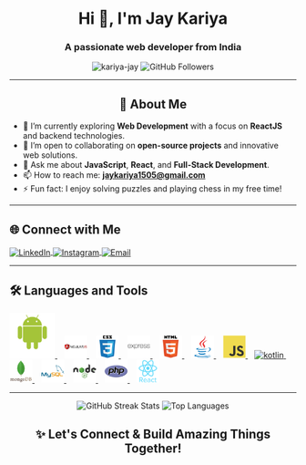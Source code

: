 <h1 align="center">Hi 👋, I'm Jay Kariya</h1>
<h3 align="center">A passionate web developer from India</h3>

<p align="center"> 
  <img src="https://komarev.com/ghpvc/?username=kariya-jay&label=Profile%20views&color=0e75b6&style=flat" alt="kariya-jay" />
  <img src="https://img.shields.io/github/followers/kariya-jay?label=Followers&style=social" alt="GitHub Followers" />
</p>

---

<h2 align="center">🚀 About Me</h2>

- 🌱 I’m currently exploring **Web Development** with a focus on **ReactJS** and backend technologies.
- 👯 I’m open to collaborating on **open-source projects** and innovative web solutions.
- 💬 Ask me about **JavaScript**, **React**, and **Full-Stack Development**.
- 📫 How to reach me: **jaykariya1505@gmail.com**
- ⚡ Fun fact: I enjoy solving puzzles and playing chess in my free time!

---

<h2 align="left">🌐 Connect with Me</h2>
<p align="left">
  <a href="https://linkedin.com/in/kariya-jay" target="_blank">
    <img align="center" src="https://raw.githubusercontent.com/rahuldkjain/github-profile-readme-generator/master/src/images/icons/Social/linked-in-alt.svg" alt="LinkedIn" height="30" width="40" />
  </a>
  <a href="https://instagram.com/jay_kariya_01" target="_blank">
    <img align="center" src="https://raw.githubusercontent.com/rahuldkjain/github-profile-readme-generator/master/src/images/icons/Social/instagram.svg" alt="Instagram" height="30" width="40" />
  </a>
  <a href="mailto: jaykariya1505@gmail.com" target="_blank">
    <img align="center" src="https://img.icons8.com/color/48/000000/gmail.png" alt="Email" height="30" width="40" />
  </a>
</p>

---

<h2 align="left">🛠️ Languages and Tools</h2>
<p align="left"> 
  <a href="https://developer.android.com" target="_blank" rel="noreferrer"> 
    <img src="https://raw.githubusercontent.com/devicons/devicon/master/icons/android/android-original-wordmark.svg" alt="android" width="80" height="80" value="Github"/>
  </a>
  &nbsp;&nbsp;
  <a href="https://angular.io" target="_blank" rel="noreferrer"> 
    <img src="https://raw.githubusercontent.com/devicons/devicon/master/icons/angularjs/angularjs-original-wordmark.svg" alt="angularjs" width="40" height="40"/>
  </a>
  &nbsp;&nbsp;
  <a href="https://www.w3schools.com/css/" target="_blank" rel="noreferrer"> 
    <img src="https://raw.githubusercontent.com/devicons/devicon/master/icons/css3/css3-original-wordmark.svg" alt="css3" width="40" height="40"/>
  </a>
  &nbsp;&nbsp;
  <a href="https://expressjs.com" target="_blank" rel="noreferrer"> 
    <img src="https://raw.githubusercontent.com/devicons/devicon/master/icons/express/express-original-wordmark.svg" alt="express" width="40" height="40"/>
  </a>
  &nbsp;&nbsp;
  <a href="https://www.w3.org/html/" target="_blank" rel="noreferrer"> 
    <img src="https://raw.githubusercontent.com/devicons/devicon/master/icons/html5/html5-original-wordmark.svg" alt="html5" width="40" height="40"/>
  </a>
  &nbsp;&nbsp;
  <a href="https://www.java.com" target="_blank" rel="noreferrer"> 
    <img src="https://raw.githubusercontent.com/devicons/devicon/master/icons/java/java-original.svg" alt="java" width="40" height="40"/>
  </a>
  &nbsp;&nbsp;
  <a href="https://developer.mozilla.org/en-US/docs/Web/JavaScript" target="_blank" rel="noreferrer"> 
    <img src="https://raw.githubusercontent.com/devicons/devicon/master/icons/javascript/javascript-original.svg" alt="javascript" width="40" height="40"/>
  </a>
  &nbsp;&nbsp;
  <a href="https://kotlinlang.org" target="_blank" rel="noreferrer"> 
    <img src="https://www.vectorlogo.zone/logos/kotlinlang/kotlinlang-icon.svg" alt="kotlin" width="40" height="40"/>
  </a>
  &nbsp;&nbsp;
  <a href="https://www.mongodb.com/" target="_blank" rel="noreferrer"> 
    <img src="https://raw.githubusercontent.com/devicons/devicon/master/icons/mongodb/mongodb-original-wordmark.svg" alt="mongodb" width="40" height="40"/>
  </a>
  &nbsp;&nbsp;
  <a href="https://www.mysql.com/" target="_blank" rel="noreferrer"> 
    <img src="https://raw.githubusercontent.com/devicons/devicon/master/icons/mysql/mysql-original-wordmark.svg" alt="mysql" width="40" height="40"/>
  </a>
  &nbsp;&nbsp;
  <a href="https://nodejs.org" target="_blank" rel="noreferrer"> 
    <img src="https://raw.githubusercontent.com/devicons/devicon/master/icons/nodejs/nodejs-original-wordmark.svg" alt="nodejs" width="40" height="40"/>
  </a>
  &nbsp;&nbsp;
  <a href="https://www.php.net" target="_blank" rel="noreferrer"> 
    <img src="https://raw.githubusercontent.com/devicons/devicon/master/icons/php/php-original.svg" alt="php" width="40" height="40"/>
  </a>
  &nbsp;&nbsp;
  <a href="https://reactjs.org/" target="_blank" rel="noreferrer"> 
    <img src="https://raw.githubusercontent.com/devicons/devicon/master/icons/react/react-original-wordmark.svg" alt="react" width="40" height="40"/>
  </a>
</p>

---
<p align="center">
  <img src="https://github-readme-streak-stats.herokuapp.com/?user=kariya-jay&theme=radical" alt="GitHub Streak Stats" />
  <img src="https://github-readme-stats.vercel.app/api/top-langs/?username=kariya-jay&layout=compact&theme=radical" alt="Top Languages" />
</p>

<h2 align="center">✨ Let's Connect & Build Amazing Things Together!</h2>
